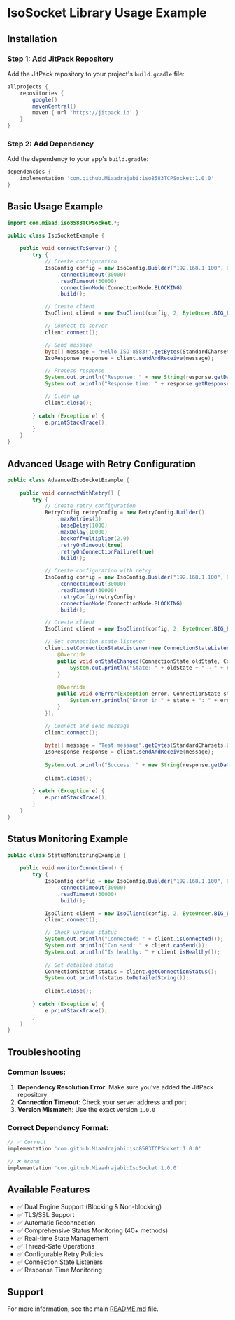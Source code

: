 # IsoSocket Library Usage Example

## Installation

### Step 1: Add JitPack Repository

Add the JitPack repository to your project's `build.gradle` file:

```gradle
allprojects {
    repositories {
        google()
        mavenCentral()
        maven { url 'https://jitpack.io' }
    }
}
```

### Step 2: Add Dependency

Add the dependency to your app's `build.gradle`:

```gradle
dependencies {
    implementation 'com.github.Miaadrajabi:iso8583TCPSocket:1.0.0'
}
```

## Basic Usage Example

```java
import com.miaad.iso8583TCPSocket.*;

public class IsoSocketExample {
    
    public void connectToServer() {
        try {
            // Create configuration
            IsoConfig config = new IsoConfig.Builder("192.168.1.100", 8583)
                .connectTimeout(30000)
                .readTimeout(30000)
                .connectionMode(ConnectionMode.BLOCKING)
                .build();

            // Create client
            IsoClient client = new IsoClient(config, 2, ByteOrder.BIG_ENDIAN);

            // Connect to server
            client.connect();

            // Send message
            byte[] message = "Hello ISO-8583!".getBytes(StandardCharsets.UTF_8);
            IsoResponse response = client.sendAndReceive(message);

            // Process response
            System.out.println("Response: " + new String(response.getData()));
            System.out.println("Response time: " + response.getResponseTimeMs() + "ms");

            // Clean up
            client.close();
            
        } catch (Exception e) {
            e.printStackTrace();
        }
    }
}
```

## Advanced Usage with Retry Configuration

```java
public class AdvancedIsoSocketExample {
    
    public void connectWithRetry() {
        try {
            // Create retry configuration
            RetryConfig retryConfig = new RetryConfig.Builder()
                .maxRetries(3)
                .baseDelay(1000)
                .maxDelay(10000)
                .backoffMultiplier(2.0)
                .retryOnTimeout(true)
                .retryOnConnectionFailure(true)
                .build();

            // Create configuration with retry
            IsoConfig config = new IsoConfig.Builder("192.168.1.100", 8583)
                .connectTimeout(30000)
                .readTimeout(30000)
                .retryConfig(retryConfig)
                .connectionMode(ConnectionMode.BLOCKING)
                .build();

            // Create client
            IsoClient client = new IsoClient(config, 2, ByteOrder.BIG_ENDIAN);

            // Set connection state listener
            client.setConnectionStateListener(new ConnectionStateListener() {
                @Override
                public void onStateChanged(ConnectionState oldState, ConnectionState newState, String details) {
                    System.out.println("State: " + oldState + " → " + newState + " (" + details + ")");
                }
                
                @Override
                public void onError(Exception error, ConnectionState state, String context) {
                    System.err.println("Error in " + state + ": " + error.getMessage());
                }
            });

            // Connect and send message
            client.connect();
            
            byte[] message = "Test message".getBytes(StandardCharsets.UTF_8);
            IsoResponse response = client.sendAndReceive(message);
            
            System.out.println("Success: " + new String(response.getData()));
            
            client.close();
            
        } catch (Exception e) {
            e.printStackTrace();
        }
    }
}
```

## Status Monitoring Example

```java
public class StatusMonitoringExample {
    
    public void monitorConnection() {
        try {
            IsoConfig config = new IsoConfig.Builder("192.168.1.100", 8583)
                .connectTimeout(30000)
                .readTimeout(30000)
                .build();

            IsoClient client = new IsoClient(config, 2, ByteOrder.BIG_ENDIAN);
            client.connect();

            // Check various status
            System.out.println("Connected: " + client.isConnected());
            System.out.println("Can send: " + client.canSend());
            System.out.println("Is healthy: " + client.isHealthy());
            
            // Get detailed status
            ConnectionStatus status = client.getConnectionStatus();
            System.out.println(status.toDetailedString());
            
            client.close();
            
        } catch (Exception e) {
            e.printStackTrace();
        }
    }
}
```

## Troubleshooting

### Common Issues:

1. **Dependency Resolution Error**: Make sure you've added the JitPack repository
2. **Connection Timeout**: Check your server address and port
3. **Version Mismatch**: Use the exact version `1.0.0`

### Correct Dependency Format:

```gradle
// ✅ Correct
implementation 'com.github.Miaadrajabi:iso8583TCPSocket:1.0.0'

// ❌ Wrong
implementation 'com.github.Miaadrajabi:IsoSocket:1.0.0'
```

## Available Features

- ✅ Dual Engine Support (Blocking & Non-blocking)
- ✅ TLS/SSL Support
- ✅ Automatic Reconnection
- ✅ Comprehensive Status Monitoring (40+ methods)
- ✅ Real-time State Management
- ✅ Thread-Safe Operations
- ✅ Configurable Retry Policies
- ✅ Connection State Listeners
- ✅ Response Time Monitoring

## Support

For more information, see the main [README.md](README.md) file.
